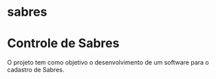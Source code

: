 # sabres
<h1>Controle de Sabres</h1>
<p>O projeto tem como objetivo o desenvolvimento de um software para o cadastro de Sabres.</p>
